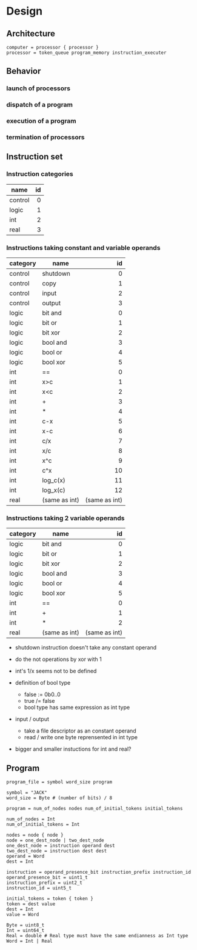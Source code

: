 # Design

## Architecture

```
computer = processor { processor }
processor = token_queue program_memory instruction_executer
```


## Behavior

### launch of processors

### dispatch of a program

### execution of a program

### termination of processors


## Instruction set

### Instruction categories

name    | id
--------|---:
control |  0
logic   |  1
int     |  2
real    |  3

### Instructions taking constant and variable operands

category | name          |            id
---------|---------------|--------------:
control  | shutdown      |             0
control  | copy          |             1
control  | input         |             2
control  | output        |             3
logic    | bit and       |             0
logic    | bit or        |             1
logic    | bit xor       |             2
logic    | bool and      |             3
logic    | bool or       |             4
logic    | bool xor      |             5
int      | ==            |             0
int      | x&gt;c        |             1
int      | x&lt;c        |             2
int      | +             |             3
int      | \*            |             4
int      | c-x           |             5
int      | x-c           |             6
int      | c/x           |             7
int      | x/c           |             8
int      | x^c           |             9
int      | c^x           |            10
int      | log\_c(x)     |            11
int      | log\_x(c)     |            12
real     | (same as int) | (same as int)

### Instructions taking 2 variable operands

category | name          |            id
---------|---------------|--------------:
logic    | bit and       |             0
logic    | bit or        |             1
logic    | bit xor       |             2
logic    | bool and      |             3
logic    | bool or       |             4
logic    | bool xor      |             5
int      | ==            |             0
int      | +             |             1
int      | \*            |             2
real     | (same as int) | (same as int)

* shutdown instruction doesn't take any constant operand
* do the not operations by xor with 1
* int's 1/x seems not to be defined
* definition of bool type
  * false := 0b0..0
  * true /= false
  * bool type has same expression as int type
* input / output
  * take a file descriptor as an constant operand
  * read / write one byte reprensented in int type

* bigger and smaller instuctions for int and real?


## Program

```
program_file = symbol word_size program

symbol = "JACK"
word_size = Byte # (number of bits) / 8

program = num_of_nodes nodes num_of_initial_tokens initial_tokens

num_of_nodes = Int
num_of_initial_tokens = Int

nodes = node { node }
node = one_dest_node | two_dest_node
one_dest_node = instruction operand dest
two_dest_node = instruction dest dest
operand = Word
dest = Int

instruction = operand_presence_bit instruction_prefix instruction_id
operand_presence_bit = uint1_t
instruction_prefix = uint2_t
instruction_id = uint5_t

initial_tokens = token { token }
token = dest value
dest = Int
value = Word

Byte = uint8_t
Int = uint64_t
Real = double # Real type must have the same endianness as Int type
Word = Int | Real
```
